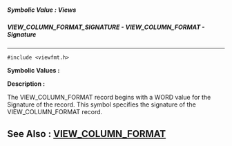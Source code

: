 ##### Symbolic Value : Views
##### VIEW_COLUMN_FORMAT_SIGNATURE - VIEW_COLUMN_FORMAT - Signature
---
```
#include <viewfmt.h>
```

**Symbolic Values :**



**Description :**

The VIEW_COLUMN_FORMAT record begins with a WORD value for the Signature of the record.  This symbol specifies the signature of the VIEW_COLUMN_FORMAT record.  


**See Also :**
[VIEW_COLUMN_FORMAT](/domino-c-api-docs/reference/Data/VIEW_COLUMN_FORMAT)
---
